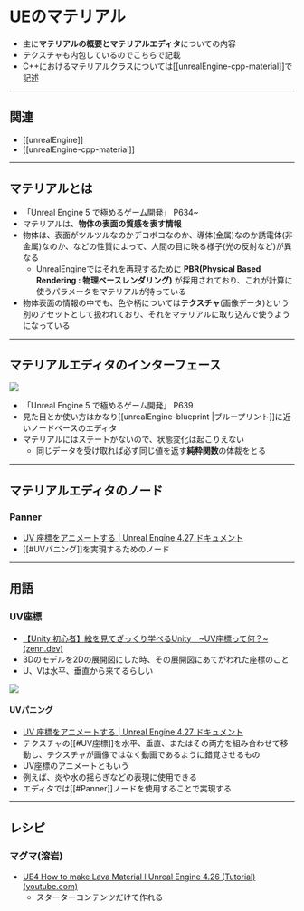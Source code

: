 # UEのマテリアル

- 主に**マテリアルの概要とマテリアルエディタ**についての内容
- テクスチャも内包しているのでこちらで記載
- C++におけるマテリアルクラスについては[[unrealEngine-cpp-material]]で記述

---
## 関連

- [[unrealEngine]]
- [[unrealEngine-cpp-material]]

---
## マテリアルとは

- 「Unreal Engine 5 で極めるゲーム開発」 P634~
- マテリアルは、**物体の表面の質感を表す情報**
- 物体は、表面がツルツルなのかデコボコなのか、導体(金属)なのか誘電体(非金属)なのか、などの性質によって、人間の目に映る様子(光の反射など)が異なる
  - UnrealEngineではそれを再現するために **PBR(Physical Based Rendering : 物理ベースレンダリング)** が採用されており、これが計算に使うパラメータをマテリアルが持っている
- 物体表面の情報の中でも、色や柄については**テクスチャ**(画像データ)という別のアセットとして扱われており、それをマテリアルに取り込んで使うようになっている

---
## マテリアルエディタのインターフェース

![](https://i.imgur.com/bifjDC1.png)

- 「Unreal Engine 5 で極めるゲーム開発」 P639
- 見た目とか使い方はかなり[[unrealEngine-blueprint |ブループリント]]に近いノードベースのエディタ
- マテリアルにはステートがないので、状態変化は起こりえない
  - 同じデータを受け取れば必ず同じ値を返す**純粋関数**の体裁をとる

---
## マテリアルエディタのノード

### Panner

- [UV 座標をアニメートする | Unreal Engine 4.27 ドキュメント](https://docs.unrealengine.com/4.27/ja/RenderingAndGraphics/Materials/HowTo/AnimatingUVCoords/)
- [[#UVパニング]]を実現するためのノード

---
## 用語

### UV座標

- [【Unity 初心者】絵を見てざっくり学べるUnity　~UV座標って何？~ (zenn.dev)](https://zenn.dev/hitsumasf/articles/f18bf5548dd95d)
- 3Dのモデルを2Dの展開図にした時、その展開図にあてがわれた座標のこと
- U、Vは水平、垂直から来てるらしい

![](https://i.imgur.com/9mGREpe.png)

#### UVパニング

- [UV 座標をアニメートする | Unreal Engine 4.27 ドキュメント](https://docs.unrealengine.com/4.27/ja/RenderingAndGraphics/Materials/HowTo/AnimatingUVCoords/)
- テクスチャの[[#UV座標]]を水平、垂直、またはその両方を組み合わせて移動し、テクスチャが画像ではなく動画であるように錯覚させるもの
- UV座標のアニメートともいう
- 例えば、炎や水の揺らぎなどの表現に使用できる
- エディタでは[[#Panner]]ノードを使用することで実現する

---
## レシピ

### マグマ(溶岩)

- [UE4 How to make Lava Material l Unreal Engine 4.26 (Tutorial) (youtube.com)](https://www.youtube.com/watch?v=tuHu9cPjTo0)
  - スターターコンテンツだけで作れる